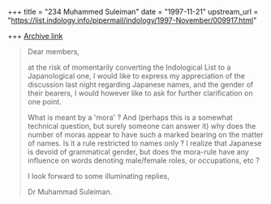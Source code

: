 +++
title = "234 Muhammed Suleiman"
date = "1997-11-21"
upstream_url = "https://list.indology.info/pipermail/indology/1997-November/009917.html"

+++
[Archive link](https://list.indology.info/pipermail/indology/1997-November/009917.html)

>
> Dear  members,
>
> at the risk of momentarily converting the Indological List to a
> Japanological one, I would like to express my appreciation of the
> discussion last night regarding Japanese names, and the gender of their
> bearers, I would however like to ask for further clarification on one
> point.
>
> What is meant by a 'mora' ? And (perhaps this is a somewhat technical
> question, but surely someone can answer it) why does the number of moras
> appear to have such a marked bearing on the matter of names. Is it a rule
> restricted to names only ? I realize that Japanese is devoid of
grammatical
> gender, but does the mora-rule have any influence on words denoting
> male/female roles, or occupations, etc ?
>
> I look forward to some illuminating replies,
>
> Dr Muhammad Suleiman.



